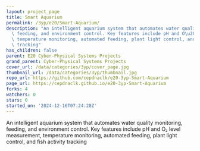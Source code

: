 ```yaml
---
layout: project_page
title: Smart Aquarium
permalink: /3yp/e20/Smart-Aquarium/
description: "An intelligent aquarium system that automates water quality monitoring,\
  \ feeding, and environment control. Key features include pH and O\u2082 level measurement,\
  \ temperature monitoring, automated feeding, plant light control, and fish activity\
  \ tracking"
has_children: false
parent: E20 Cyber-Physical Systems Projects
grand_parent: Cyber-Physical Systems Projects
cover_url: /data/categories/3yp/cover_page.jpg
thumbnail_url: /data/categories/3yp/thumbnail.jpg
repo_url: https://github.com/cepdnaclk/e20-3yp-Smart-Aquarium
page_url: https://cepdnaclk.github.io/e20-3yp-Smart-Aquarium
forks: 4
watchers: 0
stars: 0
started_on: '2024-12-16T07:24:28Z'
---
```


An intelligent aquarium system that automates water quality monitoring, feeding, and environment control. Key features include pH and O₂ level measurement, temperature monitoring, automated feeding, plant light control, and fish activity tracking